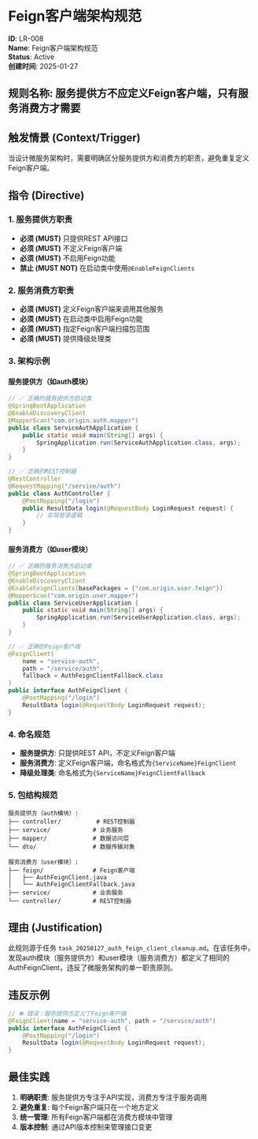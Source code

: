 # Feign客户端架构规范

**ID**: LR-008  
**Name**: Feign客户端架构规范  
**Status**: Active  
**创建时间**: 2025-01-27

## 规则名称: 服务提供方不应定义Feign客户端，只有服务消费方才需要

## 触发情景 (Context/Trigger)
当设计微服务架构时，需要明确区分服务提供方和消费方的职责，避免重复定义Feign客户端。

## 指令 (Directive)

### 1. 服务提供方职责
- **必须 (MUST)** 只提供REST API接口
- **必须 (MUST)** 不定义Feign客户端
- **必须 (MUST)** 不启用Feign功能
- **禁止 (MUST NOT)** 在启动类中使用`@EnableFeignClients`

### 2. 服务消费方职责
- **必须 (MUST)** 定义Feign客户端来调用其他服务
- **必须 (MUST)** 在启动类中启用Feign功能
- **必须 (MUST)** 指定Feign客户端扫描包范围
- **必须 (MUST)** 提供降级处理类

### 3. 架构示例

#### 服务提供方（如auth模块）
```java
// ✅ 正确的服务提供方启动类
@SpringBootApplication
@EnableDiscoveryClient
@MapperScan("com.origin.auth.mapper")
public class ServiceAuthApplication {
    public static void main(String[] args) {
        SpringApplication.run(ServiceAuthApplication.class, args);
    }
}

// ✅ 正确的REST控制器
@RestController
@RequestMapping("/service/auth")
public class AuthController {
    @PostMapping("/login")
    public ResultData login(@RequestBody LoginRequest request) {
        // 实现登录逻辑
    }
}
```

#### 服务消费方（如user模块）
```java
// ✅ 正确的服务消费方启动类
@SpringBootApplication
@EnableDiscoveryClient
@EnableFeignClients(basePackages = {"com.origin.user.feign"})
@MapperScan("com.origin.user.mapper")
public class ServiceUserApplication {
    public static void main(String[] args) {
        SpringApplication.run(ServiceUserApplication.class, args);
    }
}

// ✅ 正确的Feign客户端
@FeignClient(
    name = "service-auth", 
    path = "/service/auth", 
    fallback = AuthFeignClientFallback.class
)
public interface AuthFeignClient {
    @PostMapping("/login")
    ResultData login(@RequestBody LoginRequest request);
}
```

### 4. 命名规范
- **服务提供方**: 只提供REST API，不定义Feign客户端
- **服务消费方**: 定义Feign客户端，命名格式为`{ServiceName}FeignClient`
- **降级处理类**: 命名格式为`{ServiceName}FeignClientFallback`

### 5. 包结构规范
```
服务提供方（auth模块）:
├── controller/          # REST控制器
├── service/            # 业务服务
├── mapper/             # 数据访问层
└── dto/                # 数据传输对象

服务消费方（user模块）:
├── feign/              # Feign客户端
│   ├── AuthFeignClient.java
│   └── AuthFeignClientFallback.java
├── service/            # 业务服务
└── controller/         # REST控制器
```

## 理由 (Justification)
此规则源于任务 `task_20250127_auth_feign_client_cleanup.md`。在该任务中，发现auth模块（服务提供方）和user模块（服务消费方）都定义了相同的AuthFeignClient，违反了微服务架构的单一职责原则。

## 违反示例
```java
// ❌ 错误：服务提供方定义了Feign客户端
@FeignClient(name = "service-auth", path = "/service/auth")
public interface AuthFeignClient {
    @PostMapping("/login")
    ResultData login(@RequestBody LoginRequest request);
}
```

## 最佳实践
1. **明确职责**: 服务提供方专注于API实现，消费方专注于服务调用
2. **避免重复**: 每个Feign客户端只在一个地方定义
3. **统一管理**: 所有Feign客户端都在消费方模块中管理
4. **版本控制**: 通过API版本控制来管理接口变更 